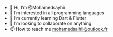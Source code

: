 - 👋 Hi, I’m @Mohamedsayhii
- 👀 I’m interested in all programming languages 
- 🌱 I’m currently learning Dart & Flutter
- 💞️ I’m looking to collaborate on anything
- 📫 How to reach me mohamedsaihii@outlook.fr

<!---
Mohamedsayhii/Mohamedsayhii is a ✨ special ✨ repository because its `README.md` (this file) appears on your GitHub profile.
You can click the Preview link to take a look at your changes.
--->
